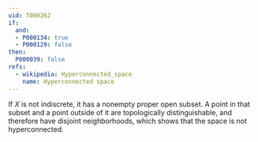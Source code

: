 ```yaml
---
uid: T000262
if:
  and:
  - P000134: true
  - P000129: false
then:
  P000039: false
refs:
  - wikipedia: Hyperconnected_space
    name: Hyperconnected space
---
```


If $X$ is not indiscrete, it has a nonempty proper open subset.  A point in that subset and a point outside of it are topologically distinguishable, and therefore have disjoint neighborhoods, which shows that the space is not hyperconnected.
